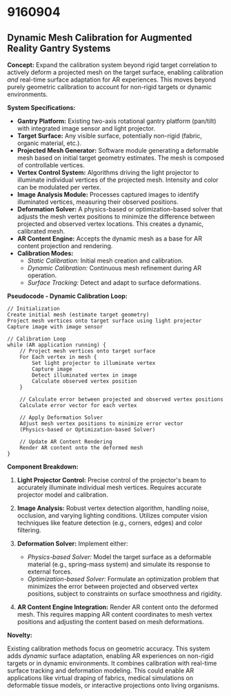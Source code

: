 # 9160904

## Dynamic Mesh Calibration for Augmented Reality Gantry Systems

**Concept:** Expand the calibration system beyond rigid target correlation to actively deform a projected mesh on the target surface, enabling calibration *and* real-time surface adaptation for AR experiences. This moves beyond purely geometric calibration to account for non-rigid targets or dynamic environments.

**System Specifications:**

*   **Gantry Platform:** Existing two-axis rotational gantry platform (pan/tilt) with integrated image sensor and light projector.
*   **Target Surface:** Any visible surface, potentially non-rigid (fabric, organic material, etc.).
*   **Projected Mesh Generator:** Software module generating a deformable mesh based on initial target geometry estimates.  The mesh is composed of controllable vertices.
*   **Vertex Control System:**  Algorithms driving the light projector to illuminate individual vertices of the projected mesh.  Intensity and color can be modulated per vertex.
*   **Image Analysis Module:** Processes captured images to identify illuminated vertices, measuring their observed positions.
*   **Deformation Solver:**  A physics-based or optimization-based solver that adjusts the mesh vertex positions to minimize the difference between projected and observed vertex locations.  This creates a dynamic, calibrated mesh.
*   **AR Content Engine:** Accepts the dynamic mesh as a base for AR content projection and rendering.
*   **Calibration Modes:**
    *   *Static Calibration:* Initial mesh creation and calibration.
    *   *Dynamic Calibration:* Continuous mesh refinement during AR operation.
    *   *Surface Tracking:* Detect and adapt to surface deformations.

**Pseudocode - Dynamic Calibration Loop:**

```
// Initialization
Create initial mesh (estimate target geometry)
Project mesh vertices onto target surface using light projector
Capture image with image sensor

// Calibration Loop
while (AR application running) {
    // Project mesh vertices onto target surface
    For Each vertex in mesh {
        Set light projector to illuminate vertex
        Capture image
        Detect illuminated vertex in image
        Calculate observed vertex position
    }

    // Calculate error between projected and observed vertex positions
    Calculate error vector for each vertex

    // Apply Deformation Solver
    Adjust mesh vertex positions to minimize error vector
    (Physics-based or Optimization-based Solver)

    // Update AR Content Rendering
    Render AR content onto the deformed mesh
}
```

**Component Breakdown:**

1.  **Light Projector Control:** Precise control of the projector's beam to accurately illuminate individual mesh vertices. Requires accurate projector model and calibration.

2.  **Image Analysis:** Robust vertex detection algorithm, handling noise, occlusion, and varying lighting conditions. Utilizes computer vision techniques like feature detection (e.g., corners, edges) and color filtering.

3.  **Deformation Solver:** Implement either:
    *   *Physics-based Solver:* Model the target surface as a deformable material (e.g., spring-mass system) and simulate its response to external forces.
    *   *Optimization-based Solver:* Formulate an optimization problem that minimizes the error between projected and observed vertex positions, subject to constraints on surface smoothness and rigidity.

4.  **AR Content Engine Integration:**  Render AR content onto the deformed mesh. This requires mapping AR content coordinates to mesh vertex positions and adjusting the content based on mesh deformations.

**Novelty:**

Existing calibration methods focus on geometric accuracy. This system adds *dynamic* surface adaptation, enabling AR experiences on non-rigid targets or in dynamic environments. It combines calibration with real-time surface tracking and deformation modeling. This could enable AR applications like virtual draping of fabrics, medical simulations on deformable tissue models, or interactive projections onto living organisms.